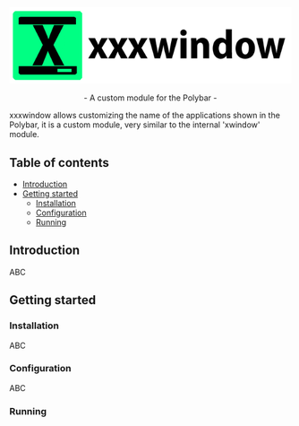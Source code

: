 <p align="center">
  <img src="/assets/banner.png" alt="Polybar">
</p>

<p align="center">
- A custom module for the Polybar -
</p>

xxxwindow allows customizing the name of the applications shown in the Polybar, it is a custom module, very similar to the internal 'xwindow' module.

## Table of contents

* [Introduction](#introduction)
* [Getting started](#getting-started)
  * [Installation](#installation)
  * [Configuration](#configuration)
  * [Running](#running)


## Introduction

ABC

## Getting started

### Installation

ABC

### Configuration

ABC

### Running
